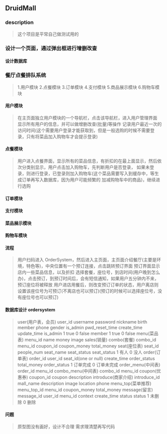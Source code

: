 ## DruidMall
### description
> 这个项目是平常自己做测试用的
>

### 设计一个页面，通过弹出框进行增删改查
#### 设计数据库
> 

### 餐厅点餐排队系统
> 1.用户模块
> 2.点餐模块
> 3.订单模块
> 4.支付模块
> 5.商品展示模块
> 6.购物车模块
>

#### 用户模块
> 在主页面独立用户模块的一个导航栏，点击该导航栏，进入用户管理界面
> 显示所有用户的信息，并可以做增删改查(批量)等操作
> 记录用户最近一次的访问时间(这个需要用户登录才能获取到，但是一般选购的时候不需要登录，只有将菜品加入购物车才会提示登录)
> 

#### 点餐模块
> 用户进入点餐界面，显示所有的菜品信息，有折扣的在最上面显示，然后依次分类别显示，用户点击加入购物车，先判断用户是否登录，
> 如果未登录，则进行登录，已登录则加入购物车(这个菜品需要写入到缓存中，等生成订单再写入数据库，因为用户可能频繁的
> 加减购物车中的商品)，继续进行选购

#### 订单模块
>

#### 支付模块
> 

#### 菜品展示模块
>

#### 购物车模块
> 

#### 流程
> 用户扫码进入 OrderSystem，然后进入主页面，主页面介绍餐厅(主要是环境，特色等)，中央位置有一个预订连接，点击跳转预订界面
> 预订界面显示店内一些菜品信息，以及折扣
> 选择套餐，座位号，到店时间(用户晚到怎么办)，点击预订，到预订时间后，会有短信通知，如果用户五分钟内不来，预订座位将被释放
> 用户进店用餐后，则改变预订订单的状态，用户离店则设置该座位号为可预订(不离店也可以预订)(预订的时候可以选择座位号，没有座位号也可以预订)
> 
>
>
#### 数据库设计 ordersystem
>  user(用户表，会员)
>   user_id username password nickname birth member phone gender is_admin pwd_reset_time create_time update_time
>   is_admin 1 true 0 false  member 1 true 0 false
>  menu(菜品表)
>   menu_id name money image sales(销量)
>  combo(套餐)
>   combo_id menu_id coupon_id coupon_money total_money
>  seat(座位表)
>   seat_id people_num seat_name seat_status
>   seat_status 1 有人 0 没人
>  order(订单表)
>   order_id user_id seat_id(one or null) create_time order_status total_money 
>   order_status 1 订单完成 0 订单未完成
>  order_menu(中间表)
>   order_id menu_id
>  combo_menu(中间表)
>   combo_id menu_id
>  coupon(优惠券)
>   coupon_id coupon description
>  introduce(商家介绍)
>   introduce_id mall_name description image location phone 
>  menu_top(菜单推荐)
>   menu_top_id menu_id coupon_money total_money
>  message(留言)
>   message_id user_id menu_id context create_time status
>   status 1 未删除 0 删除


#### 问题
> 原型图没有画好，设计不合理
> 需求理清楚再写代码